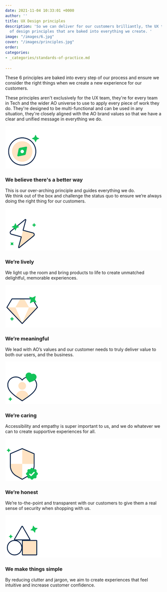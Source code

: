 ```yaml
---
date: 2021-11-04 10:33:01 +0000
author: ''
title: UX Design principles
description: 'So we can deliver for our customers brilliantly, the UX team has a set
  of design principles that are baked into everything we create. '
image: "/images/6.jpg"
cover: "/images/principles.jpg"
order: 
categories:
- _categories/standards-of-practice.md

---
```

These 6 principles are baked into every step of our process and ensure we consider the right things when we create a new experience for our customers.

These principles aren't exclusively for the UX team, they're for every team in Tech and the wider AO universe to use to apply every piece of work they do. They're designed to be multi-functional and can be used in any situation, they're closely aligned with the AO brand values so that we have a clear and unified message in everything we do.

![](/images/compass_large_2.jpg)

### We believe there's a better way

This is our over-arching principle and guides everything we do.  
We think out of the box and challenge the status quo to ensure we’re always doing the right thing for our customers.

![](/images/lively_large_2.jpg)

### We’re lively

We light up the room and bring products to life to create unmatched delightful, memorable experiences.

![](/images/meaningful_large_2.jpg)

### We’re meaningful

We lead with AO’s values and our customer needs to truly deliver value to both our users, and the business.

![](/images/caring_large_2.jpg)

### We’re caring

Accessibility and empathy is super important to us, and we do whatever we can to create supportive experiences for all.

![](/images/honest_large_2.jpg)

### We’re honest

We’re to-the-point and transparent with our customers to give them a real sense of security when shopping with us.

![](/images/simple_2.jpg)

### We make things simple

By reducing clutter and jargon, we aim to create experiences that feel intuitive and increase customer confidence.